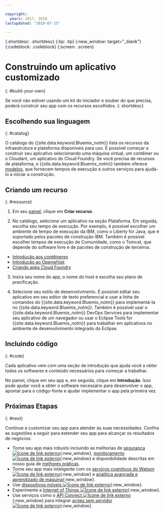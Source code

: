 ```yaml
---

copyright:
  years: 2017, 2018
lastupdated: "2018-07-25"

---
```


{:shortdesc: .shortdesc}
{:tip: .tip}
{:new_window: target="_blank"}
{:codeblock: .codeblock}
{:screen: .screen}

# Construindo um aplicativo customizado
{: #build-your-own}

Se você não estiver usando um kit do iniciador e souber do que precisa, poderá construir seu app com os recursos escolhidos.
{: shortdesc}

## Escolhendo sua linguagem
{: #catalog}

O catálogo do {{site.data.keyword.Bluemix_notm}} lista os recursos da infraestrutura e plataforma disponíveis para uso. É possível começar a construir seu aplicativo selecionando uma máquina virtual, um contêiner ou o Cloudant, um aplicativo do Cloud Foundry. Se você precisa de recursos de plataforma, o {{site.data.keyword.Bluemix_notm}} também oferece [modelos](https://console.bluemix.net/catalog/?taxonomyNavigation=apps&category=blueprints), que fornecem tempos de execução e outros serviços para ajudá-lo a iniciar a construção.

## Criando um recurso
{: #resource}

1. Em seu [painel](https://console.bluemix.net/), clique em **Criar recurso**.

2. No catálogo, selecione um aplicativo na seção Plataforma. Em seguida, escolha seu tempo de execução. Por exemplo, é possível escolher um ambiente de tempo de execução da IBM, como o Liberty for Java, que é suportado pelos pacotes de construção IBM. Também é possível escolher tempos de execução de Comunidade, como o Tomcat, que depende do software livre e de pacotes de construção de terceiros.

  * [Introdução aos contêineres](../containers/container_index.html)
  * [Introdução ao Openwhisk](../openwhisk/index.html)
  * [Criando apps Cloud Foundry](../cfapps/index.html#creating_cloud_foundry_apps)

3. Insira seu nome do app, o nome do host e escolha seu plano de precificação.

4. Selecione seu estilo de desenvolvimento. É possível editar seu aplicativo em seu editor de texto preferencial e usar a linha de comandos do {{site.data.keyword.Bluemix_notm}} para implementá-la no {{site.data.keyword.Bluemix_notm}}. Também é possível usar o {{site.data.keyword.Bluemix_notm}} DevOps Services para implementar seu aplicativo de um navegador ou usar o Eclipse Tools for {{site.data.keyword.Bluemix_notm}} para trabalhar em aplicativos no ambiente de desenvolvimento integrado do Eclipse.

## Incluindo código
{: #code}

Cada aplicativo vem com uma seção de introdução que ajuda você a obter todos os softwares e conteúdo necessários para começar a trabalhar.

No painel, clique em seu app e, em seguida, clique em **Introdução**. Isso pode ajudar você a obter o software necessário para desenvolver o app, apontar para o código-fonte e ajudar implementar o app pela primeira vez.

## Próximas Etapas
{: #next}

Continue a customizar seu app para atender às suas necessidades. Confira as sugestões a seguir para estender seu app para alcançar os resultados de negócios:

* Torne seu app mais robusto incluindo as melhorias de [segurança ![Ícone de link externo](../icons/launch-glyph.svg "Ícone de link externo")](https://console.bluemix.net/catalog/?taxonomyNavigation=data&category=security){:new_window}, [monitoramento ![Ícone de link externo](../icons/launch-glyph.svg "Ícone de link externo")](https://console.bluemix.net/catalog/?category=devops){:new_window} e disponibilidade descritas em nosso guia de [melhores práticas](best-practice.html).
* Torne seu app mais inteligente com os [serviços cognitivos do Watson ![Ícone de link externo](../icons/launch-glyph.svg "Ícone de link externo")](https://console.bluemix.net/catalog/?taxonomyNavigation=data&category=watson){:new_window} e [analítica avançada e aprendizado de máquina](https://console.bluemix.net/catalog/?taxonomyNavigation=data&category=data){:new_window}.
* Use [dispositivos móveis ![Ícone de link externo](../icons/launch-glyph.svg "Ícone de link externo")](https://console.bluemix.net/catalog/?category=mobile){:new_window}.
* Experimente a [Internet of Things ![Ícone de link externo](../icons/launch-glyph.svg "Ícone de link externo")](https://console.bluemix.net/catalog/?category=iot){:new_window}.
* Use serviços como o [API Connect ![Ícone de link externo](../icons/launch-glyph.svg "Ícone de link externo")](https://console.bluemix.net/catalog/?category=integration){:new_window} para integrar [ações sem servidor ![Ícone de link externo](../icons/launch-glyph.svg "Ícone de link externo")](https://console.bluemix.net/catalog/?category=whisk){:new_window}.

